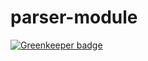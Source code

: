 # parser-module

[![Greenkeeper badge](https://badges.greenkeeper.io/aniltako/parser-module.svg)](https://greenkeeper.io/)
